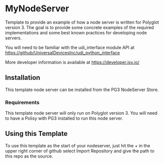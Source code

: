 # MyNodeServer

Template to provide an example of how a node server is written for Polyglot
version 3. The goal is to provide some concrete examples of the required
implementations and some best known practices for developing node servers.

You will need to be familiar with the udi_interface module API at
<https://github/UniversalDevicesInc/udi_python_interface>

More developer information is available at <https://developer.isy.io/>

## Installation

This template node server can be installed from the PG3 NodeServer Store.

### Requirements

This template node server will only run on Polyglot version 3. You will
need to have a Polisy with PG3 installed to run this node server.

## Using this Template

To use this template as the start of your nodeserver, just hit the + in the
upper right corner of github select Import Repository and give the path to
this repo as the source.
